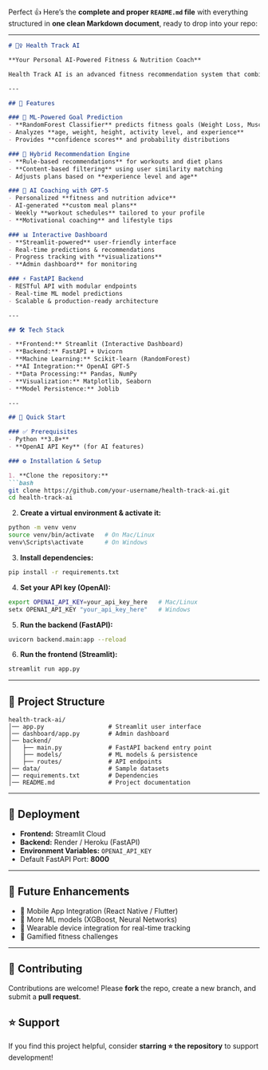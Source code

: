 Perfect 👍 Here’s the **complete and proper `README.md` file** with everything structured in **one clean Markdown document**, ready to drop into your repo:

---

````markdown
# 🏋️‍♀️ Health Track AI  

**Your Personal AI-Powered Fitness & Nutrition Coach**  

Health Track AI is an advanced fitness recommendation system that combines **machine learning**, **AI-powered coaching**, and **personalized recommendations** to help you achieve your health and fitness goals.  

---

## 🎯 Features  

### 🔮 ML-Powered Goal Prediction  
- **RandomForest Classifier** predicts fitness goals (Weight Loss, Muscle Gain, Endurance, Maintenance)  
- Analyzes **age, weight, height, activity level, and experience**  
- Provides **confidence scores** and probability distributions  

### 💪 Hybrid Recommendation Engine  
- **Rule-based recommendations** for workouts and diet plans  
- **Content-based filtering** using user similarity matching  
- Adjusts plans based on **experience level and age**  

### 🤖 AI Coaching with GPT-5  
- Personalized **fitness and nutrition advice**  
- AI-generated **custom meal plans**  
- Weekly **workout schedules** tailored to your profile  
- **Motivational coaching** and lifestyle tips  

### 📊 Interactive Dashboard  
- **Streamlit-powered** user-friendly interface  
- Real-time predictions & recommendations  
- Progress tracking with **visualizations**  
- **Admin dashboard** for monitoring  

### ⚡ FastAPI Backend  
- RESTful API with modular endpoints  
- Real-time ML model predictions  
- Scalable & production-ready architecture  

---

## 🛠 Tech Stack  

- **Frontend:** Streamlit (Interactive Dashboard)  
- **Backend:** FastAPI + Uvicorn  
- **Machine Learning:** Scikit-learn (RandomForest)  
- **AI Integration:** OpenAI GPT-5  
- **Data Processing:** Pandas, NumPy  
- **Visualization:** Matplotlib, Seaborn  
- **Model Persistence:** Joblib  

---

## 🚀 Quick Start  

### ✅ Prerequisites  
- Python **3.8+**  
- **OpenAI API Key** (for AI features)  

### ⚙️ Installation & Setup  

1. **Clone the repository:**  
```bash
git clone https://github.com/your-username/health-track-ai.git
cd health-track-ai
````

2. **Create a virtual environment & activate it:**

```bash
python -m venv venv
source venv/bin/activate   # On Mac/Linux
venv\Scripts\activate      # On Windows
```

3. **Install dependencies:**

```bash
pip install -r requirements.txt
```

4. **Set your API key (OpenAI):**

```bash
export OPENAI_API_KEY=your_api_key_here   # Mac/Linux
setx OPENAI_API_KEY "your_api_key_here"   # Windows
```

5. **Run the backend (FastAPI):**

```bash
uvicorn backend.main:app --reload
```

6. **Run the frontend (Streamlit):**

```bash
streamlit run app.py
```

---

## 📂 Project Structure

```
health-track-ai/
│── app.py                  # Streamlit user interface
│── dashboard/app.py        # Admin dashboard
│── backend/
│   ├── main.py             # FastAPI backend entry point
│   ├── models/             # ML models & persistence
│   ├── routes/             # API endpoints
│── data/                   # Sample datasets
│── requirements.txt        # Dependencies
│── README.md               # Project documentation
```

---

## 🚀 Deployment

* **Frontend:** Streamlit Cloud
* **Backend:** Render / Heroku (FastAPI)
* **Environment Variables:** `OPENAI_API_KEY`
* Default FastAPI Port: **8000**

---

## 📌 Future Enhancements

* 🔹 Mobile App Integration (React Native / Flutter)
* 🔹 More ML models (XGBoost, Neural Networks)
* 🔹 Wearable device integration for real-time tracking
* 🔹 Gamified fitness challenges

---

## 🤝 Contributing

Contributions are welcome! Please **fork** the repo, create a new branch, and submit a **pull request**.



## ⭐ Support

If you find this project helpful, consider **starring ⭐ the repository** to support development!

```
